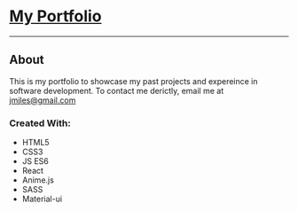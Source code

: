 # [My Portfolio](http://jesusmj.com)
---

## About 
This is my portfolio to showcase my past projects and expereince in software development. To contact me derictly, email me at jmjles@gmail.com


### Created With: 
- HTML5
- CSS3
- JS ES6
- React 
- Anime.js 
- SASS
- Material-ui